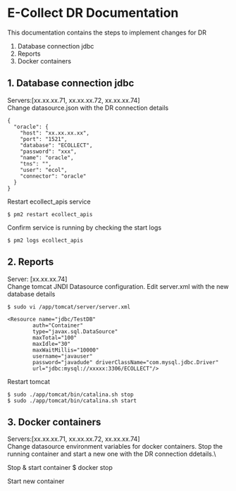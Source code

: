 # E-Collect DR Documentation
This documentation contains the steps to implement changes for DR
1. Database connection jdbc
2. Reports
3. Docker containers 


## 1. Database connection jdbc
Servers:[xx.xx.xx.71, xx.xx.xx.72, xx.xx.xx.74]\
Change datasource.json with the DR connection details

```
{
  "oracle": {
    "host": "xx.xx.xx.xx",
    "port": "1521",
    "database": "ECOLLECT",
    "password": "xxx",
    "name": "oracle",
    "tns": "",
    "user": "ecol",
    "connector": "oracle"
  }
}
```
Restart ecollect_apis service
```
$ pm2 restart ecollect_apis
```
Confirm service is running by checking the start logs
```
$ pm2 logs ecollect_apis
```

## 2. Reports
Server: [xx.xx.xx.74]\
Change tomcat JNDI Datasource configuration. Edit server.xml with the new database details
```
$ sudo vi /app/tomcat/server/server.xml

<Resource name="jdbc/TestDB" 
		auth="Container" 
		type="javax.sql.DataSource"
        maxTotal="100" 
        maxIdle="30" 
        maxWaitMillis="10000"
        username="javauser" 
        password="javadude" driverClassName="com.mysql.jdbc.Driver"
        url="jdbc:mysql://xxxxx:3306/ECOLLECT"/>
````

Restart tomcat
```
$ sudo ./app/tomcat/bin/catalina.sh stop
$ sudo ./app/tomcat/bin/catalina.sh start
```
## 3. Docker containers
Servers:[xx.xx.xx.71, xx.xx.xx.72, xx.xx.xx.74]\
Change datasource environment variables for docker containers. Stop the running container and start a new one with the DR connection ddetails.\

Stop & start container
$ docker stop 

Start new container


